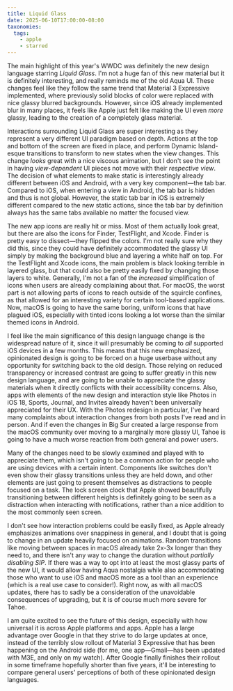 ```yaml
---
title: Liquid Glass
date: 2025-06-10T17:00:00-08:00
taxonomies:
  tags:
    - apple
    - starred
---
```


The main highlight of this year's WWDC was definitely the new design language starring _Liquid Glass_. I'm not a huge fan of this new material but it is definitely interesting, and really reminds me of the old Aqua UI. These changes feel like they follow the same trend that Material 3 Expressive implemented, where previously solid blocks of color were replaced with nice glassy blurred backgrounds. However, since iOS already implemented blur in many places, it feels like Apple just felt like making the UI even _more_ glassy, leading to the creation of a completely glass material.

Interactions surrounding Liquid Glass are super interesting as they represent a very different UI paradigm based on depth. Actions at the top and bottom of the screen are fixed in place, and perform Dynamic Island-esque transitions to transform to new states when the view changes. This change _looks_ great with a nice viscous animation, but I don't see the point in having _view-dependent_ UI pieces not move with their _respective view_. The decision of what elements to make static is interestingly already different between iOS and Android, with a very key component—the tab bar. Compared to iOS, when entering a view in Android, the tab bar is hidden and thus is not global. However, the static tab bar in iOS is extremely different compared to the new static actions, since the tab bar by definition always has the same tabs available no matter the focused view.

The new app icons are really hit or miss. Most of them actually look great, but there are also the icons for Finder, TestFlight, and Xcode. Finder is pretty easy to dissect—they flipped the colors. I'm not really sure why they did this, since they could have definitely accommodated the glassy UI simply by making the background blue and layering a white half on top. For the TestFlight and Xcode icons, the main problem is black looking terrible in layered glass, but that could also be pretty easily fixed by changing those layers to white. Generally, I'm not a fan of the _increased_ simplification of icons when users are already complaining about that. For macOS, the worst part is not allowing parts of icons to reach outside of the squircle confines, as that allowed for an interesting variety for certain tool-based applications. Now, macOS is going to have the same boring, uniform icons that have plagued iOS, especially with tinted icons looking a lot worse than the similar themed icons in Android.

I feel like the main significance of this design language change is the widespread nature of it, since it will presumably be coming to _all_ supported iOS devices in a few months. This means that this new emphasized, opinionated design is going to be forced on a huge userbase without any opportunity for switching back to the old design. Those relying on reduced transparency or increased contrast are going to suffer greatly in this new design language, and are going to be unable to appreciate the glassy materials when it directly conflicts with their accessibility concerns. Also, apps with elements of the new design and interaction style like Photos in iOS 18, Sports, Journal, and Invites already haven't been universally appreciated for their UX. With the Photos redesign in particular, I've heard many complaints about interaction changes from both posts I've read and in person. And if even the changes in Big Sur created a large response from the macOS community over moving to a marginally more glassy UI, Tahoe is going to have a much worse reaction from both general and power users.

Many of the changes need to be slowly examined and played with to appreciate them, which isn't going to be a common action for people who are using devices with a certain intent. Components like switches don't even show their glassy transitions unless they are held down, and other elements are just going to present themselves as distractions to people focused on a task. The lock screen clock that Apple showed beautifully transitioning between different heights is definitely going to be seen as a distraction when interacting with notifications, rather than a nice addition to the most commonly seen screen.

I don't see how interaction problems could be easily fixed, as Apple already emphasizes animations over snappiness in general, and I doubt that is going to change in an update heavily focused on animations. Random transitions like moving between spaces in macOS already take 2x-3x longer than they need to, and there isn't any way to change the duration without _partially disabling SIP_. If there was a way to opt into at least the most glassy parts of the new UI, it would allow having Aqua nostalgia while also accommodating those who want to use iOS and macOS more as a tool than an experience (which is a real use case to consider!). Right now, as with all macOS updates, there has to sadly be a consideration of the unavoidable consequences of upgrading, but it is of course much more severe for Tahoe.

I am quite excited to see the future of this design, especially with how universal it is across Apple platforms and apps. Apple has a large advantage over Google in that they strive to do large updates at once, instead of the terribly slow rollout of Material 3 Expressive that has been happening on the Android side (for me, one app—Gmail—has been updated with M3E, and only on my watch). After Google finally finishes their rollout in some timeframe hopefully shorter than five years, it'll be interesting to compare general users' perceptions of both of these opinionated design languages.
